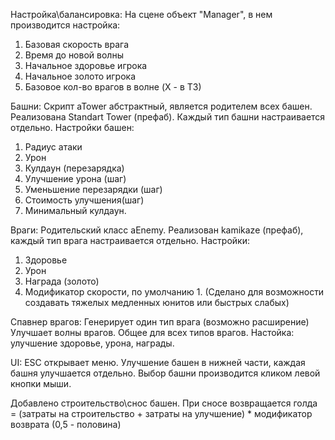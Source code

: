 Настройка\балансировка:
На сцене объект "Manager", в нем производится настройка:
1) Базовая скорость врага
2) Время до новой волны
3) Начальное здоровье игрока
4) Начальное золото игрока
5) Базовое кол-во врагов в волне (X - в ТЗ)

Башни:
Скрипт aTower абстрактный, является родителем всех башен.
Реализована Standart Tower (префаб). Каждый тип башни настраивается отдельно.
Настройки башен:
1) Радиус атаки
2) Урон
3) Кулдаун (перезарядка)
4) Улучшение урона (шаг)
5) Уменьшение перезарядки (шаг)
6) Стоимость улучшения(шаг)
7) Минимальный кулдаун. 

Враги:
Родительский класс aEnemy.
Реализован kamikaze (префаб), каждый тип врага настраивается отдельно.
Настройки:
1) Здоровье
2) Урон
3) Награда (золото)
4) Модификатор скорости, по умолчанию 1. (Сделано для возможности создавать тяжелых медленных юнитов или быстрых слабых)

Спавнер врагов:
Генерирует один тип врага (возможно расширение)
Улучшает волны врагов. Общее для всех типов врагов.
Настойка: улучшение здоровье, урона, награды.

UI:
ESC открывает меню.
Улучшение башен в нижней части, каждая башня улучшается отдельно. Выбор башни производится кликом левой кнопки мыши.

Добавлено строительство\снос башен. При сносе возвращается голда = (затраты на строительство + затраты на улучшение) * модификатор возврата (0,5 - половина)
